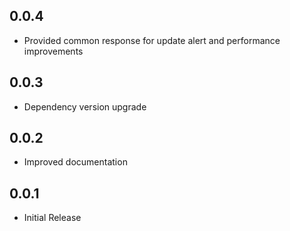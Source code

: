 ## 0.0.4

* Provided common response for update alert and performance improvements

## 0.0.3

* Dependency version upgrade

## 0.0.2

* Improved documentation

## 0.0.1

* Initial Release
